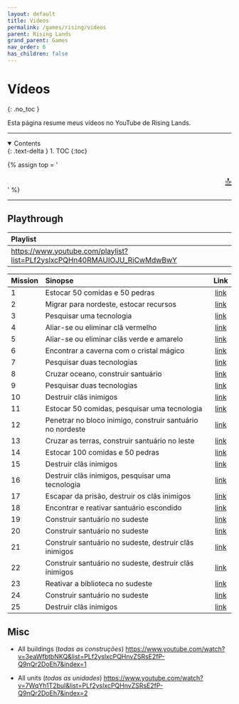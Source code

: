 ```yaml
---
layout: default
title: Videos
permalink: /games/rising/videos
parent: Rising Lands
grand_parent: Games
nav_order: 6
has_children: false
---
```


# Vídeos
{: .no_toc }

Esta página resume meus vídeos no YouTube de Rising Lands.

--------------------------------------------------------------------------------

<details open markdown="block">
  <summary>
    Contents
  </summary>
  {: .text-delta }
1. TOC
{:toc}
</details>

{% assign top = '<div style="text-align: right; font-size: 150%"><a href="#" id="back-to-top">🔝</a></div>' %}

--------------------------------------------------------------------------------

## Playthrough

| Playlist                                                                                                                                                                        |
| :------------------------------------------------------------------------------------------------------------------------------------------------------------------------------ |
| <a href="https://www.youtube.com/playlist?list=PLf2yslxcPQHn40RMAUIOJU_RiCwMdwBwY" target="_blank">https://www.youtube.com/playlist?list=PLf2yslxcPQHn40RMAUIOJU_RiCwMdwBwY</a> |

| Mission | Sinopse                                                    |                                                              Link                                                               |
| :------ | :--------------------------------------------------------- | :-----------------------------------------------------------------------------------------------------------------------------: |
| 1       | Estocar 50 comidas e 50 pedras                             | <a href="https://www.youtube.com/watch?v=jAYlHrkmh6s&list=PLf2yslxcPQHn40RMAUIOJU_RiCwMdwBwY&index=1" target="_blank">link</a>  |
| 2       | Migrar para nordeste, estocar recursos                     | <a href="https://www.youtube.com/watch?v=MomPlRjRct4&list=PLf2yslxcPQHn40RMAUIOJU_RiCwMdwBwY&index=2" target="_blank">link</a>  |
| 3       | Pesquisar uma tecnologia                                   | <a href="https://www.youtube.com/watch?v=9KwrzXy2cZM&list=PLf2yslxcPQHn40RMAUIOJU_RiCwMdwBwY&index=3" target="_blank">link</a>  |
| 4       | Aliar-se ou eliminar clã vermelho                          | <a href="https://www.youtube.com/watch?v=FjycAXuK5Ps&list=PLf2yslxcPQHn40RMAUIOJU_RiCwMdwBwY&index=4" target="_blank">link</a>  |
| 5       | Aliar-se ou eliminar clãs verde e amarelo                  | <a href="https://www.youtube.com/watch?v=laTpqRKYajQ&list=PLf2yslxcPQHn40RMAUIOJU_RiCwMdwBwY&index=5" target="_blank">link</a>  |
| 6       | Encontrar a caverna com o cristal mágico                   | <a href="https://www.youtube.com/watch?v=QtSUc7GidWo&list=PLf2yslxcPQHn40RMAUIOJU_RiCwMdwBwY&index=6" target="_blank">link</a>  |
| 7       | Pesquisar duas tecnologias                                 | <a href="https://www.youtube.com/watch?v=T1GtCbfQMEQ&list=PLf2yslxcPQHn40RMAUIOJU_RiCwMdwBwY&index=7" target="_blank">link</a>  |
| 8       | Cruzar oceano, construir santuário                         | <a href="https://www.youtube.com/watch?v=u69tnIHtN3I&list=PLf2yslxcPQHn40RMAUIOJU_RiCwMdwBwY&index=8" target="_blank">link</a>  |
| 9       | Pesquisar duas tecnologias                                 | <a href="https://www.youtube.com/watch?v=4UbsUzBwDPI&list=PLf2yslxcPQHn40RMAUIOJU_RiCwMdwBwY&index=9" target="_blank">link</a>  |
| 10      | Destruir clãs inimigos                                     | <a href="https://www.youtube.com/watch?v=P42sgsrNfLU&list=PLf2yslxcPQHn40RMAUIOJU_RiCwMdwBwY&index=10" target="_blank">link</a> |
| 11      | Estocar 50 comidas, pesquisar uma tecnologia               | <a href="https://www.youtube.com/watch?v=X9vKwTumobc&list=PLf2yslxcPQHn40RMAUIOJU_RiCwMdwBwY&index=11" target="_blank">link</a> |
| 12      | Penetrar no bloco inimigo, construir santuário no nordeste | <a href="https://www.youtube.com/watch?v=trUgpu0ha5U&list=PLf2yslxcPQHn40RMAUIOJU_RiCwMdwBwY&index=12" target="_blank">link</a> |
| 13      | Cruzar as terras, construir santuário no leste             | <a href="https://www.youtube.com/watch?v=iYQerEHOhDU&list=PLf2yslxcPQHn40RMAUIOJU_RiCwMdwBwY&index=13" target="_blank">link</a> |
| 14      | Estocar 100 comidas e 50 pedras                            | <a href="https://www.youtube.com/watch?v=22HDOJFFuAg&list=PLf2yslxcPQHn40RMAUIOJU_RiCwMdwBwY&index=14" target="_blank">link</a> |
| 15      | Destruir clãs inimigos                                     | <a href="https://www.youtube.com/watch?v=2A5xn2nCXo4&list=PLf2yslxcPQHn40RMAUIOJU_RiCwMdwBwY&index=15" target="_blank">link</a> |
| 16      | Destruir clãs inimigos, pesquisar uma tecnologia           | <a href="https://www.youtube.com/watch?v=bQ8CRd9lRfs&list=PLf2yslxcPQHn40RMAUIOJU_RiCwMdwBwY&index=16" target="_blank">link</a> |
| 17      | Escapar da prisão, destruir os clãs inimigos               | <a href="https://www.youtube.com/watch?v=LLuzUBcwRIE&list=PLf2yslxcPQHn40RMAUIOJU_RiCwMdwBwY&index=17" target="_blank">link</a> |
| 18      | Encontrar e reativar santuário escondido                   | <a href="https://www.youtube.com/watch?v=-h_iLgQfh0U&list=PLf2yslxcPQHn40RMAUIOJU_RiCwMdwBwY&index=18" target="_blank">link</a> |
| 19      | Construir santuário no sudeste                             | <a href="https://www.youtube.com/watch?v=nyhzRFDRm1A&list=PLf2yslxcPQHn40RMAUIOJU_RiCwMdwBwY&index=19" target="_blank">link</a> |
| 20      | Construir santuário no sudeste                             | <a href="https://www.youtube.com/watch?v=iQ2N2-Fdl-M&list=PLf2yslxcPQHn40RMAUIOJU_RiCwMdwBwY&index=20" target="_blank">link</a> |
| 21      | Construir santuário no sudeste, destruir clãs inimigos     | <a href="https://www.youtube.com/watch?v=LbRqnWYknuU&list=PLf2yslxcPQHn40RMAUIOJU_RiCwMdwBwY&index=21" target="_blank">link</a> |
| 22      | Construir santuário no sudeste, destruir clãs inimigos     | <a href="https://www.youtube.com/watch?v=DH_bZyNZbFI&list=PLf2yslxcPQHn40RMAUIOJU_RiCwMdwBwY&index=22" target="_blank">link</a> |
| 23      | Reativar a biblioteca no sudeste                           | <a href="https://www.youtube.com/watch?v=TeWvV48RSMs&list=PLf2yslxcPQHn40RMAUIOJU_RiCwMdwBwY&index=23" target="_blank">link</a> |
| 24      | Construir santuário no sudeste                             | <a href="https://www.youtube.com/watch?v=pQs6jV4B8nE&list=PLf2yslxcPQHn40RMAUIOJU_RiCwMdwBwY&index=24" target="_blank">link</a> |
| 25      | Destruir clãs inimigos                                     | <a href="https://www.youtube.com/watch?v=iD2bdU3wBlM&list=PLf2yslxcPQHn40RMAUIOJU_RiCwMdwBwY&index=25" target="_blank">link</a> |

## Misc

* All buildings (*todas as construções*)
  <a href="https://www.youtube.com/watch?v=3eaWfbtbNKQ&list=PLf2yslxcPQHnvZSRsE2fP-Q9nQr2DoEh7&index=1" target="_blank">https://www.youtube.com/watch?v=3eaWfbtbNKQ&list=PLf2yslxcPQHnvZSRsE2fP-Q9nQr2DoEh7&index=1</a>

* All units (*todas as unidades*)
  <a href="https://www.youtube.com/watch?v=7WqYh1T2buI&list=PLf2yslxcPQHnvZSRsE2fP-Q9nQr2DoEh7&index=2" target="_blank">https://www.youtube.com/watch?v=7WqYh1T2buI&list=PLf2yslxcPQHnvZSRsE2fP-Q9nQr2DoEh7&index=2</a>
